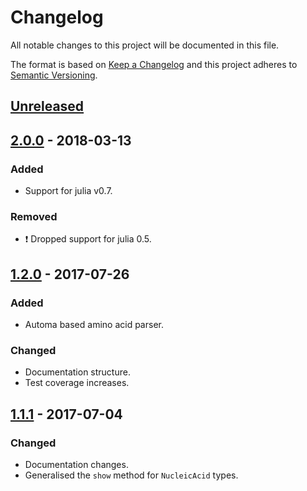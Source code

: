 # Changelog
All notable changes to this project will be documented in this file.

The format is based on [Keep a Changelog](http://keepachangelog.com/en/1.0.0/)
and this project adheres to [Semantic Versioning](http://semver.org/spec/v2.0.0.html).

## [Unreleased]

## [2.0.0] - 2018-03-13
### Added
- Support for julia v0.7.

### Removed
- :exclamation: Dropped support for julia 0.5.

## [1.2.0] - 2017-07-26
### Added
- Automa based amino acid parser.

### Changed
- Documentation structure.
- Test coverage increases.

## [1.1.1] - 2017-07-04
### Changed
- Documentation changes.
- Generalised the `show` method for `NucleicAcid` types.


[Unreleased]: https://github.com/BioJulia/BioSymbols.jl/compare/v2.0.0...HEAD
[2.0.0]: https://github.com/BioJulia/BioSymbols.jl/compare/v1.2.0...v2.0.0
[1.2.0]: https://github.com/BioJulia/BioSymbols.jl/compare/v1.1.1...v1.2.0
[1.1.1]: https://github.com/BioJulia/BioSymbols.jl/compare/v1.1.0...v1.1.1
